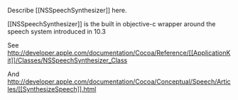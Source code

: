 Describe [[NSSpeechSynthesizer]] here.

[[NSSpeechSynthesizer]] is the built in objective-c wrapper around the speech system introduced in 10.3

See http://developer.apple.com/documentation/Cocoa/Reference/[[ApplicationKit]]/Classes/NSSpeechSynthesizer_Class

And http://developer.apple.com/documentation/Cocoa/Conceptual/Speech/Articles/[[SynthesizeSpeech]].html